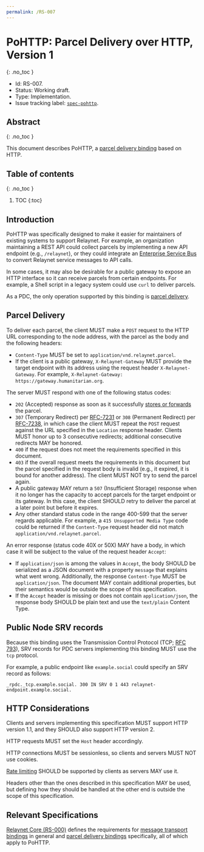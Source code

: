 ```yaml
---
permalink: /RS-007
---
```

# PoHTTP: Parcel Delivery over HTTP, Version 1
{: .no_toc }

- Id: RS-007.
- Status: Working draft.
- Type: Implementation.
- Issue tracking label: [`spec-pohttp`](https://github.com/relaynet/specs/labels/spec-pohttp).

## Abstract
{: .no_toc }

This document describes PoHTTP, a [parcel delivery binding](rs000-core.md#parcel-delivery-binding) based on HTTP.

## Table of contents
{: .no_toc }

1. TOC
{:toc}

## Introduction

PoHTTP was specifically designed to make it easier for maintainers of existing systems to support Relaynet. For example, an organization maintaining a REST API could collect parcels by implementing a new API endpoint (e.g., `/relaynet`), or they could integrate an [Enterprise Service Bus](https://en.wikipedia.org/wiki/Enterprise_service_bus) to convert Relaynet service messages to API calls.

In some cases, it may also be desirable for a public gateway to expose an HTTP interface so it can receive parcels from certain endpoints. For example, a Shell script in a legacy system could use `curl` to deliver parcels.

As a PDC, the only operation supported by this binding is [parcel delivery](#parcel-delivery).

## Parcel Delivery

To deliver each parcel, the client MUST make a `POST` request to the HTTP URL corresponding to the node address, with the parcel as the body and the following headers:

- `Content-Type` MUST be set to `application/vnd.relaynet.parcel`.
- If the client is a public gateway, `X-Relaynet-Gateway` MUST provide the target endpoint with its address using the request header `X-Relaynet-Gateway`. For example, `X-Relaynet-Gateway: https://gateway.humanitarian.org`.

The server MUST respond with one of the following status codes:

- `202` (Accepted) response as soon as it successfully [stores or forwards](https://en.wikipedia.org/wiki/Store_and_forward) the parcel.
- `307` (Temporary Redirect) per [RFC-7231](https://tools.ietf.org/html/rfc7231#section-6.4.7) or `308` (Permanent Redirect) per [RFC-7238](https://tools.ietf.org/html/rfc7238), in which case the client MUST repeat the `POST` request against the URL specified in the `Location` response header. Clients MUST honor up to 3 consecutive redirects; additional consecutive redirects MAY be honored.
- `400` if the request does not meet the requirements specified in this document.
- `403` if the overall request meets the requirements in this document but the parcel specified in the request body is invalid (e.g., it expired, it is bound for another address). The client MUST NOT try to send the parcel again.
- A public gateway MAY return a `507` (Insufficient Storage) response when it no longer has the capacity to accept parcels for the target endpoint or its gateway. In this case, the client SHOULD retry to deliver the parcel at a later point but before it expires.
- Any other standard status code in the range 400-599 that the server regards applicable. For example, a `415 Unsupported Media Type` code could be returned if the `Content-Type` request header did not match `application/vnd.relaynet.parcel`.

An error response (status code 40X or 50X) MAY have a body, in which case it will be subject to the value of the request header `Accept`:

- If `application/json` is among the values in `Accept`, the body SHOULD be serialized as a JSON document with a property `message` that explains what went wrong. Additionally, the response `Content-Type` MUST be `application/json`. The document MAY contain additional properties, but their semantics would be outside the scope of this specification.
- If the `Accept` header is missing or does not contain `application/json`, the response body SHOULD be plain text and use the `text/plain` Content Type.

## Public Node SRV records

Because this binding uses the Transmission Control Protocol (TCP; [RFC 793](https://tools.ietf.org/html/rfc793)), SRV records for PDC servers implementing this binding MUST use the `tcp` protocol.

For example, a public endpoint like `example.social` could specify an SRV record as follows:

```
_rpdc._tcp.example.social. 300 IN SRV 0 1 443 relaynet-endpoint.example.social.
```

## HTTP Considerations

Clients and servers implementing this specification MUST support HTTP version 1.1, and they SHOULD also support HTTP version 2.

HTTP requests MUST set the `Host` header accordingly.

HTTP connections MUST be sessionless, so clients and servers MUST NOT use cookies.

[Rate limiting](https://tools.ietf.org/html/rfc6585#section-4) SHOULD be supported by clients as servers MAY use it.

Headers other than the ones described in this specification MAY be used, but defining how they should be handled at the other end is outside the scope of this specification.

## Relevant Specifications

[Relaynet Core (RS-000)](rs000-core.md) defines the requirements for [message transport bindings](rs000-core.md#message-transport-bindings) in general and [parcel delivery bindings](rs000-core.md#parcel-delivery-binding) specifically, all of which apply to PoHTTP.
